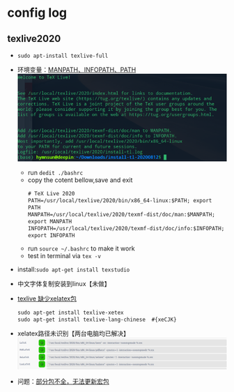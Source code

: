 # config log

## texlive2020
- `sudo apt-install texlive-full`
- 环境变量：[MANPATH、INFOPATH、PATH](https://www.cnblogs.com/lixuebin/p/10814863.html)
![](./tex/texlive_dir.png)
    - run `dedit ./bashrc`
    - copy the cotent bellow,save and exit
        ```
        # TeX Live 2020
        PATH=/usr/local/texlive/2020/bin/x86_64-linux:$PATH; export PATH
        MANPATH=/usr/local/texlive/2020/texmf-dist/doc/man:$MANPATH; export MANPATH
        INFOPATH=/usr/local/texlive/2020/texmf-dist/doc/info:$INFOPATH; export INFOPATH
        ```
    - run `source ~/.bashrc` to make it work
    - test in terminal via `tex -v`
 
- install:`sudo apt-get install texstudio`
- 中文字体复制安装到linux【未做】
- [texlive 缺少xelatex包](https://blog.csdn.net/qq_34369618/article/details/77568520)
    ```
    sudo apt-get install texlive-xetex 
    sudo apt-get install texlive-lang-chinese  #{xeCJK}
    ```
- xelatex路径未识别【两台电脑均已解决】
![xelatex配置](./tex/texstudio_config.png)
- 问题：[部分包不全，无法更新宏包](https://www.cnblogs.com/lzhu/p/10457162.html)